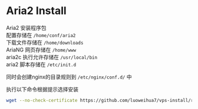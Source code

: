 # Aria2 Install

Aria2 安装程序包<br>
配置存储在 `/home/conf/aria2`<br>
下载文件存储在 `/home/downloads`<br>
AriaNG 网页存储在 `/home/www`<br>
aria2c 执行允许存储在 `/usr/local/bin`<br>
aria2 脚本存储在 `/etc/init.d`<br>

同时会创建nginx的目录规则到 `/etc/nginx/conf.d/` 中

执行以下命令根据提示选择安装
```bash
wget --no-check-certificate https://github.com/luoweihua7/vps-install/raw/master/aria2/aria2-install.sh && bash aria2-install.sh
```
